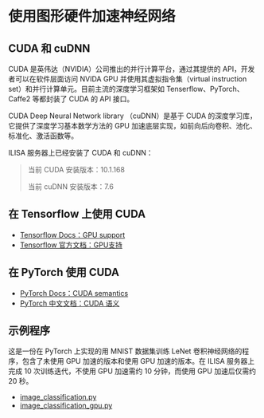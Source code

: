 # 使用图形硬件加速神经网络



## CUDA 和  cuDNN

CUDA 是英伟达（NVIDIA）公司推出的并行计算平台，通过其提供的 API，开发者可以在软件层面访问 NVIDA GPU 并使用其虚拟指令集（virtual instruction set）和并行计算单元。目前主流的深度学习框架如 Tenserflow、PyTorch、Caffe2 等都封装了 CUDA 的 API 接口。

CUDA Deep Neural Network library （cuDNN）是基于 CUDA 的深度学习库，它提供了深度学习基本数学方法的 GPU 加速底层实现，如前向后向卷积、池化、标准化、激活函数等。

ILISA 服务器上已经安装了 CUDA 和 cuDNN：

> 当前 CUDA 安装版本：10.1.168
>
> 当前 cuDNN 安装版本：7.6



## 在 Tensorflow 上使用  CUDA

* [Tensorflow Docs：GPU support](https://www.tensorflow.org/install/gpu)
* [Tensorflow 官方文档：GPU支持 ](https://www.tensorflow.org/install/gpu?hl=zh_cn)



## 在 PyTorch 使用  CUDA

* [PyTorch Docs：CUDA semantics](https://pytorch.org/docs/stable/notes/cuda.html)
* [PyTorch 中文文档：CUDA 语义](https://pytorch-cn.readthedocs.io/zh/latest/notes/cuda/)



## 示例程序

这是一份在 PyTorch 上实现的用 MNIST 数据集训练 LeNet 卷积神经网络的程序，包含了未使用 GPU 加速的版本和使用 GPU 加速的版本。在 ILISA 服务器上完成 10 次训练迭代，不使用 GPU 加速需约 10 分钟，而使用 GPU 加速后仅需约 20 秒。

* [image_classification.py](./codes/image_classification.py)
* [image_classification_gpu.py](./codes/image_classification_gpu.py)